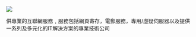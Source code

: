 <a href="https://www.hostlink.com.hk/">
  <img src="https://www.hostlink.com.hk/images/logo.png" />
</a>

供專業的互聯網服務﹐服務包括網頁寄存，電郵服務，專用/虛疑伺服器以及提供一系列及多元化的IT解決方案的專業技術公司
